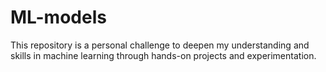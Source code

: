 # ML-models

This repository is a personal challenge to deepen my understanding and skills in machine learning through hands-on projects and experimentation.
